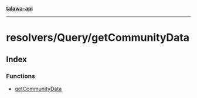 [**talawa-api**](../../../README.md)

***

# resolvers/Query/getCommunityData

## Index

### Functions

- [getCommunityData](functions/getCommunityData.md)
